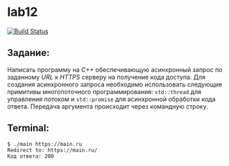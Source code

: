 # lab12
[![Build Status](https://travis-ci.org/desta-study/lab12.svg?branch=master)](https://travis-ci.org/desta-study/lab12)
## Задание:
Написать программу на *C++* обеспечивающую асинхронный запрос по заданному *URL* к *HTTPS* серверу на получение кода доступа. Для создания асинхронного запроса необходимо использовать следующие примитивы многопоточного программирования: `std::thread` для управления потоком и `std::promise` для асинхронной обработки кода ответа.
Передача аргумента происходит через командную строку.

## Terminal:
```ShellSession
$ ./main https://main.ru
Redirect to: https://main.ru/
Код ответа: 200
```
